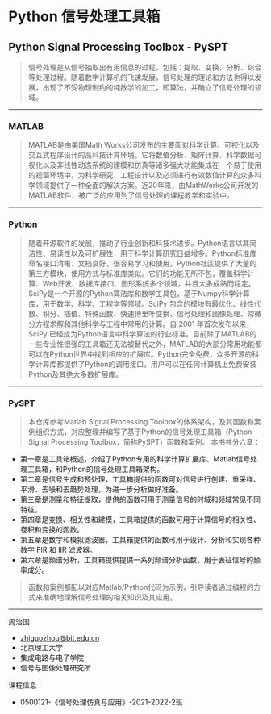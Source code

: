 # Python 信号处理工具箱
## Python Signal Processing Toolbox - PySPT

> 信号处理是从信号抽取出有用信息的过程，包括：提取、变换、分析、综合等处理过程。随着数字计算机的飞速发展，信号处理的理论和方法也得以发展，出现了不受物理制约的纯数学的加工，即算法，并确立了信号处理的领域。
***
### MATLAB
> MATLAB是由美国Math Works公司发布的主要面对科学计算、可视化以及交互式程序设计的高科技计算环境。它将数值分析、矩阵计算、科学数据可视化以及非线性动态系统的建模和仿真等诸多强大功能集成在一个易于使用的视窗环境中，为科学研究、工程设计以及必须进行有效数值计算的众多科学领域提供了一种全面的解决方案。近20年来，由MathWorks公司开发的MATLAB软件，被广泛的应用到了信号处理的课程教学和实验中。
***
### Python
> 随着开源软件的发展，推动了行业创新和科技术进步。Python语言以其简洁性、易读性以及可扩展性，用于科学计算研究日益增多。Python标准库命名接口清晰、文档良好，很容易学习和使用。Python社区提供了大量的第三方模块，使用方式与标准库类似。它们的功能无所不包，覆盖科学计算、Web开发、数据库接口、图形系统多个领域，并且大多成熟而稳定。SciPy是一个开源的Python算法库和数学工具包，基于Numpy科学计算库，用于数学、科学、工程学等领域。SciPy 包含的模块有最优化、线性代数、积分、插值、特殊函数、快速傅里叶变换、信号处理和图像处理、常微分方程求解和其他科学与工程中常用的计算。自 2001 年首次发布以来，SciPy 已经成为Python语言中科学算法的行业标准。目前除了MATLAB的一些专业性很强的工具箱还无法被替代之外，MATLAB的大部分常用功能都可以在Python世界中找到相应的扩展库。Python完全免费，众多开源的科学计算库都提供了Python的调用接口。用户可以在任何计算机上免费安装Python及其绝大多数扩展库。
***
### PySPT
> 本仓库参考Matlab Signal Processing Toolbox的体系架构，及其函数和案例组织方式，对应整理并编写了基于Python的信号处理工具箱（Python Signal Processing Toolbox，简称PySPT）函数和案例。
本书共分六章：
* 第一章是工具箱概述，介绍了Python专用的科学计算扩展库、Matlab信号处理工具箱，和Python的信号处理工具箱架构。
* 第二章是信号生成和预处理，工具箱提供的函数可对信号进行创建、重采样、平滑、去噪和去趋势处理，为进一步分析做好准备。
* 第三章是测量和特征提取，提供的函数可用于测量信号的时域和频域常见不同特征。
* 第四章是变换、相关性和建模，工具箱提供的函数可用于计算信号的相关性、卷积和变换的函数。
* 第五章是数字和模拟滤波器，工具箱提供的函数可用于设计、分析和实现各种数字 FIR 和 IIR 滤波器。
* 第六章是频谱分析，工具箱提供提供一系列频谱分析函数，用于表征信号的频率成分。

> 函数和案例都配以对应Matlab/Python代码为示例，引导读者通过编程的方式来准确地理解信号处理的相关知识及其应用。
***

周治国
- zhiguozhou@bit.edu.cn
- 北京理工大学
- 集成电路与电子学院
- 信号与图像处理研究所


 课程信息：

- 0500121-《信号处理仿真与应用》-2021-2022-2班